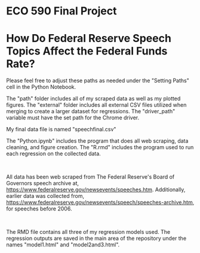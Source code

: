 # ECO 590 Final Project
# How Do Federal Reserve Speech Topics Affect the Federal Funds Rate?

Please feel free to adjust these paths as needed under the "Setting Paths" cell in the Python Notebook.

The "path" folder includes all of my scraped data as well as my plotted figures.
The "external" folder includes all external CSV files utilized when merging to create a larger dataset for regressions.
The "driver_path" variable must have the set path for the Chrome driver.

My final data file is named "speechfinal.csv"

The "Python.ipynb" includes the program that does all web scraping, data cleaning, and figure creation.
The "R.rmd" includes the program used to run each regression on the collected data.

<br>

All data has been web scraped from The Federal Reserve's Board of Governors speech archive at, https://www.federalreserve.gov/newsevents/speeches.htm.
Additionally, earlier data was collected from, https://www.federalreserve.gov/newsevents/speech/speeches-archive.htm, for speeches before 2006.


<br>

The RMD file contains all three of my regression models used. The regression outputs are saved in the main area of the repository under the names "model1.html" and "model2and3.html".
